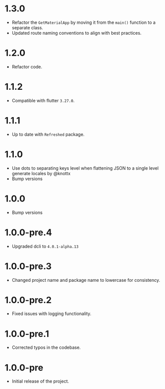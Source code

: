 # 1.3.0

- Refactor the `GetMaterialApp` by moving it from the `main()` function to a separate class.
- Updated route naming conventions to align with best practices.

# 1.2.0

- Refactor code.

# 1.1.2

- Compatible with flutter `3.27.0`.

# 1.1.1

- Up to date with `Refreshed` package.

# 1.1.0

- Use dots to separating keys level when flattening JSON to a single level generate locales by @knottx
- Bump versions

# 1.0.0

- Bump versions

# 1.0.0-pre.4

- Upgraded dcli to `4.0.1-alpha.13`

# 1.0.0-pre.3

- Changed project name and package name to lowercase for consistency.

# 1.0.0-pre.2

- Fixed issues with logging functionality.

# 1.0.0-pre.1

- Corrected typos in the codebase.

# 1.0.0-pre

- Initial release of the project.
